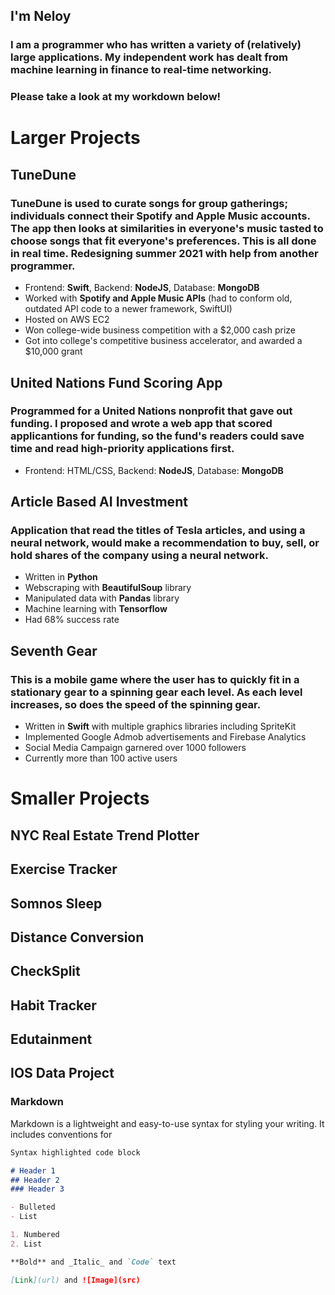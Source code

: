 ## I'm Neloy
### I am a programmer who has written a variety of (relatively) large applications. My independent work has dealt from machine learning in finance to real-time networking. 
### Please take a look at my workdown below!

# **Larger Projects**


## **TuneDune** 
### TuneDune is used to curate songs for group gatherings; individuals connect their Spotify and Apple Music accounts. The app then looks at similarities in everyone's music tasted to choose songs that fit everyone's preferences. This is all done in **real time**. Redesigning summer 2021  with  help from another programmer.
- Frontend: **Swift**, Backend: **NodeJS**, Database: **MongoDB**
- Worked with **Spotify and Apple Music APIs** (had to conform old, outdated API code to a newer framework, SwiftUI)
- Hosted on AWS EC2
- Won college-wide business competition with a $2,000 cash prize 
- Got into college's competitive business accelerator, and awarded a $10,000 grant

## United Nations Fund Scoring App
### Programmed for a United Nations nonprofit that gave out funding. I proposed and wrote a web app that scored applicantions for funding, so the fund's readers could save time and read high-priority applications first.
- Frontend: HTML/CSS, Backend: **NodeJS**, Database: **MongoDB**

## Article Based AI Investment 
### Application that read the titles of Tesla articles, and using a neural network, would make a recommendation to buy, sell, or hold shares of the company using a neural network.
- Written in **Python**
- Webscraping with **BeautifulSoup** library
- Manipulated data with **Pandas** library
- Machine learning with **Tensorflow**
- Had 68% success rate

## Seventh Gear
### This is a mobile game where the user has to quickly fit in a stationary gear to a spinning gear each level. As each level increases, so does the speed of the spinning gear.
- Written in **Swift** with multiple graphics libraries including SpriteKit
- Implemented Google Admob advertisements and Firebase Analytics 
- Social Media Campaign garnered over 1000 followers
- Currently more than 100 active users





# Smaller Projects
## NYC Real Estate Trend Plotter
## Exercise Tracker
## Somnos Sleep
## Distance Conversion
## CheckSplit
## Habit Tracker
## Edutainment
## IOS Data Project


### Markdown

Markdown is a lightweight and easy-to-use syntax for styling your writing. It includes conventions for

```markdown
Syntax highlighted code block

# Header 1
## Header 2
### Header 3

- Bulleted
- List

1. Numbered
2. List

**Bold** and _Italic_ and `Code` text

[Link](url) and ![Image](src)
```
